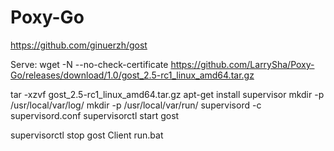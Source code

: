 # Poxy-Go
<https://github.com/ginuerzh/gost>

Serve:
wget -N --no-check-certificate https://github.com/LarrySha/Poxy-Go/releases/download/1.0/gost_2.5-rc1_linux_amd64.tar.gz


tar -xzvf gost_2.5-rc1_linux_amd64.tar.gz
apt-get install supervisor
mkdir -p /usr/local/var/log/
mkdir -p /usr/local/var/run/
supervisord -c supervisord.conf
supervisorctl start gost

supervisorctl stop gost
Client
run.bat
